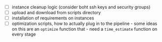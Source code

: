 - [ ] instance cleanup logic (consider boht ssh keys and security groups)
- [ ] upload and download from scripts directory
- [ ] installation of requirements on instances
- [ ] optimization scripts, how to actually plug in to the pipeline - some ideas on this are an `optimize` function that - need a `time_estimate` function on every stage
